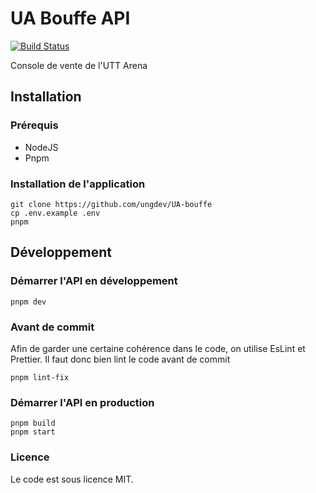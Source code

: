 # UA Bouffe API

[![Build Status](https://travis-ci.org/ungdev/UA-bouffe.svg?branch=master)](https://travis-ci.org/ungdev/UA-bouffe)

Console de vente de l'UTT Arena

## Installation

### Prérequis

- NodeJS
- Pnpm

### Installation de l'application

```
git clone https://github.com/ungdev/UA-bouffe
cp .env.example .env
pnpm
```

## Développement

### Démarrer l'API en développement

```
pnpm dev
```

### Avant de commit

Afin de garder une certaine cohérence dans le code, on utilise EsLint et Prettier. Il faut donc bien lint le code avant
de commit

```
pnpm lint-fix
```

### Démarrer l'API en production

```
pnpm build
pnpm start
```

### Licence

Le code est sous licence MIT.
